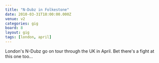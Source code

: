 ```yaml
---
title: "N-Dubz in Folkestone"
date: 2010-03-31T18:00:00.000Z
venue: v2
categories: gig
board: 8
layout: gig
tags: [london, april]
---
```

London's N-Dubz go on tour through the UK in April. Bet there's a fight at this one too...